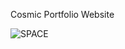 Cosmic Portfolio Website

![SPACE](https://user-images.githubusercontent.com/58886782/116271673-7d040500-a780-11eb-92be-da2f5e864234.jpg)

